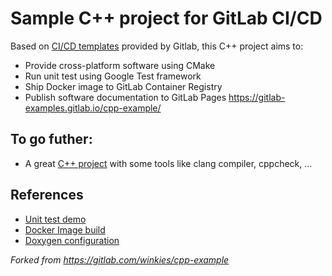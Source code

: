 # Sample C++ project for GitLab CI/CD

Based on [CI/CD templates](https://gitlab.com/gitlab-org/gitlab/-/blob/master/lib/gitlab/ci/templates/C++.gitlab-ci.yml) provided by Gitlab, this C++ project aims to:

* Provide cross-platform software using CMake
* Run unit test using Google Test framework
* Ship Docker image to GitLab Container Registry
* Publish software documentation to GitLab Pages https://gitlab-examples.gitlab.io/cpp-example/

## To go futher:
- A great [C++ project](https://gitlab.com/b110011/cpp-template-project) with some tools like clang compiler, cppcheck, ...

## References
- [Unit test demo](https://github.com/bast/gtest-demo)
- [Docker Image build](https://gitlab.com/gitlab-org/gitlab/-/blob/master/lib/gitlab/ci/templates/Docker.gitlab-ci.yml)
- [Doxygen configuration](https://gitlab.com/pages/doxygen)

_Forked from https://gitlab.com/winkies/cpp-example_

